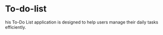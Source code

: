 # To-do-list
his To-Do List application is designed to help users manage their daily tasks efficiently.
